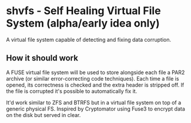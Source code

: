 # shvfs - Self Healing Virtual File System (alpha/early idea only)
A virtual file system capable of detecting and fixing data corruption.

## How it should work
A FUSE virtual file system will be used to store alongside each file a PAR2 archive (or similar error-correcting code techniques). Each time a file is opened, its correctness is checked and the extra header is stripped off. If the file is corrupted it's possible to automatically fix it.

It'd work similar to ZFS and BTRFS but in a virtual file system on top of a generic physical FS. Inspired by Cryptomator using Fuse3 to encrypt data on the disk but served in clear.
